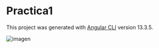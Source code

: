 # Practica1

This project was generated with [Angular CLI](https://github.com/angular/angular-cli) version 13.3.5.

![imagen](https://user-images.githubusercontent.com/81263716/168903095-67a45476-6309-4f4d-877c-fdacdcf7f085.png)
